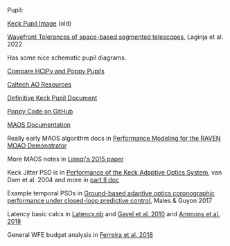 
Pupil:

[Keck Pupil Image](https://www.google.com/imgres?imgurl=https%3A%2F%2Fwww.researchgate.net%2Fpublication%2F239745831%2Ffigure%2Ffig2%2FAS%3A669976881008655%401536746344657%2FThe-geometry-of-the-primary-mirror-of-the-Keck-telescopes-showing-the-78-circular.ppm&tbnid=KmoieUq9MpdxOM&vet=12ahUKEwjOzsbe2dz-AhUgOEQIHYVSDLAQMygAegQIARBY..i&imgrefurl=https%3A%2F%2Fwww.researchgate.net%2Ffigure%2FThe-geometry-of-the-primary-mirror-of-the-Keck-telescopes-showing-the-78-circular_fig2_239745831&docid=MaJM9bouUliUIM&w=695&h=742&itg=1&q=keck%20segment%20ID%20&client=safari&ved=2ahUKEwjOzsbe2dz-AhUgOEQIHYVSDLAQMygAegQIARBY) (old)

[Wavefront Tolerances of space-based segmented telescopes](https://www.aanda.org/articles/aa/pdf/2022/02/aa42150-21.pdf), Laginja et al. 2022

Has some nice schematic pupil diagrams. 

[Compare HCIPy and Poppy Pupils](https://docs.hcipy.org/0.4.0/tutorials/SegmentedDMs/SegmentedDMs.html)

[Caltech AO Resources](https://www.oir.caltech.edu/twiki_oir/bin/view/Keck/NGAO/NotesKeckPSF)

[Definitive Keck Pupil Document](https://arxiv.org/pdf/2109.00612.pdf)

[Poppy Code on GitHub](https://github.com/spacetelescope/poppy/tree/a8e641d42833e53f6ed74f201880752a0888375e/poppy)

[MAOS Documentation](https://lianqiw.github.io/maos/index.html)

Really early MAOS algorithm docs in [Performance Modeling for the RAVEN MOAO Demonstrator](https://www.jstor.org/stable/pdf/10.1086/665924.pdf?refreqid=excelsior%3Ace72cde0b66c31f41cce2bda9c525f7e&ab_segments=&origin=&initiator=&acceptTC=1)

More MAOS notes in [Lianqi's 2015 paper](https://escholarship.org/content/qt8ft440wn/qt8ft440wn.pdf?t=oezro3)

Keck Jitter PSD is in [Performance of the Keck Adaptive Optics System](https://opg.optica.org/ao/fulltext.cfm?uri=ao-43-29-5458&id=81340), van Dam et al. 2004 and more in [part II doc](https://www2.keck.hawaii.edu/optics/aochar/Glasgow.pdf)

Example temporal PSDs in [Ground-based adaptive optics coronographic performance under closed-loop predictive control](https://arxiv.org/pdf/1712.07189.pdf), Males & Guyon 2017

Latency basic calcs in [Latency.nb](https://www.oir.caltech.edu/twiki_oir/pub/Keck/NGAO/SystemsEngineeringGroup/Latency.pdf) and [Gavel et al. 2010](https://www.oir.caltech.edu/twiki_oir/pub/Keck/NGAO/NewKAONs/LatencyBandwidth_Gavel_KAON710.pdf) and [Ammons et al. 2018](https://www.osti.gov/servlets/purl/1542745)

General WFE budget analysis in [Ferreira et al. 2018](https://www.aanda.org/articles/aa/pdf/2018/08/aa32579-18.pdf)



